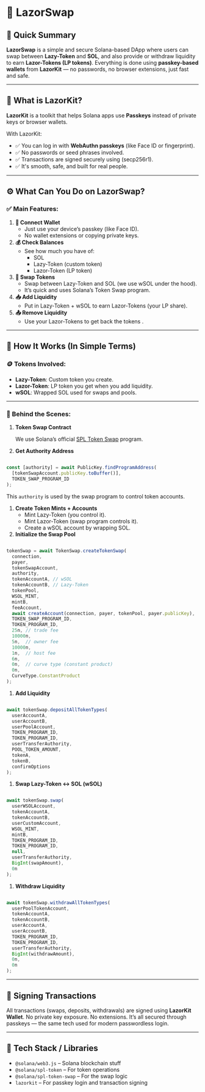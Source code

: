 # 🚀 LazorSwap

## 🔗 Quick Summary

**LazorSwap** is a simple and secure Solana-based DApp where users can swap between **Lazy-Token** and **SOL**, and also provide or withdraw liquidity to earn **Lazor-Tokens (LP tokens)**. Everything is done using **passkey-based wallets** from **LazorKit** — no passwords, no browser extensions, just fast and safe.

---

## 🔐 What is LazorKit?

**LazorKit** is a toolkit that helps Solana apps use **Passkeys** instead of private keys or browser wallets.

With LazorKit:

- ✅ You can log in with **WebAuthn passkeys** (like Face ID or fingerprint).
- ✅ No passwords or seed phrases involved.
- ✅ Transactions are signed securely using  (secp256r1).
- ✅ It's smooth, safe, and built for real people.

---

## ⚙️ What Can You Do on LazorSwap?

### ✅ Main Features:

1. **🔑 Connect Wallet**
    - Just use your device’s passkey (like Face ID).
    - No wallet extensions or copying private keys.
2. **💰 Check Balances**
    - See how much you have of:
        - SOL
        - Lazy-Token (custom token)
        - Lazor-Token (LP token)
3. **🔄 Swap Tokens**
    - Swap between Lazy-Token and SOL (we use wSOL under the hood).
    - It’s quick and uses Solana’s Token Swap program.
4. **📥 Add Liquidity**
    - Put in Lazy-Token + wSOL to earn Lazor-Tokens (your LP share).
5. **📤 Remove Liquidity**
    - Use your Lazor-Tokens to get back the tokens .

---

## 🔧 How It Works (In Simple Terms)

### 🪙 Tokens Involved:

- **Lazy-Token**: Custom token you create.
- **Lazor-Token**: LP token you get when you add liquidity.
- **wSOL**: Wrapped SOL used for swaps and pools.

---

### 🧱 Behind the Scenes:

1. **Token Swap Contract**
    
    We use Solana’s official [SPL Token Swap](https://github.com/solana-labs/solana-program-library/tree/master/token-swap/program) program.
    
2. **Get Authority Address**

```jsx

const [authority] = await PublicKey.findProgramAddress(
  [tokenSwapAccount.publicKey.toBuffer()],
  TOKEN_SWAP_PROGRAM_ID
);

```

This `authority` is used by the swap program to control token accounts.

1. **Create Token Mints + Accounts**
    - Mint Lazy-Token (you control it).
    - Mint Lazor-Token (swap program controls it).
    - Create a wSOL account by wrapping SOL.
2. **Initialize the Swap Pool**

```jsx

tokenSwap = await TokenSwap.createTokenSwap(
  connection,
  payer,
  tokenSwapAccount,
  authority,
  tokenAccountA, // wSOL
  tokenAccountB, // Lazy-Token
  tokenPool,
  WSOL_MINT,
  mintB,
  feeAccount,
  await createAccount(connection, payer, tokenPool, payer.publicKey),
  TOKEN_SWAP_PROGRAM_ID,
  TOKEN_PROGRAM_ID,
  25n, // trade fee
  10000n,
  5n,  // owner fee
  10000n,
  1n,  // host fee
  6n,
  0n,  // curve type (constant product)
  0n,
  CurveType.ConstantProduct
);

```

1. **Add Liquidity**

```jsx

await tokenSwap.depositAllTokenTypes(
  userAccountA,
  userAccountB,
  userPoolAccount,
  TOKEN_PROGRAM_ID,
  TOKEN_PROGRAM_ID,
  userTransferAuthority,
  POOL_TOKEN_AMOUNT,
  tokenA,
  tokenB,
  confirmOptions
);

```

1. **Swap Lazy-Token ↔ SOL (wSOL)**

```jsx

await tokenSwap.swap(
  userWSOLAccount,
  tokenAccountA,
  tokenAccountB,
  userCustomAccount,
  WSOL_MINT,
  mintB,
  TOKEN_PROGRAM_ID,
  TOKEN_PROGRAM_ID,
  null,
  userTransferAuthority,
  BigInt(swapAmount),
  0n
);

```

1. **Withdraw Liquidity**

```jsx

await tokenSwap.withdrawAllTokenTypes(
  userPoolTokenAccount,
  tokenAccountA,
  tokenAccountB,
  userAccountA,
  userAccountB,
  TOKEN_PROGRAM_ID,
  TOKEN_PROGRAM_ID,
  userTransferAuthority,
  BigInt(withdrawAmount),
  0n,
  0n
);

```

---

## 🔏 Signing Transactions

All transactions (swaps, deposits, withdrawals) are signed using **LazorKit Wallet**. No private key exposure. No extensions. It’s all secured through passkeys — the same tech used for modern passwordless login.

---

## 🧰 Tech Stack / Libraries

- `@solana/web3.js` – Solana blockchain stuff
- `@solana/spl-token` – For token operations
- `@solana/spl-token-swap` – For the swap logic
- `lazorkit` – For passkey login and transaction signing
